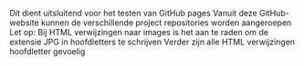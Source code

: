 Dit dient uitsluitend voor het testen van GitHub pages
Vanuit deze GitHub-website kunnen de verschillende project repositories worden aangeroepen
Let op: Bij HTML verwijzingen naar images is het aan te raden om de extensie JPG in hoofdletters te schrijven
Verder zijn alle HTML verwijzingen hoofdletter gevoelig
